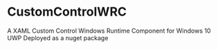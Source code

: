 # CustomControlWRC
A XAML Custom Control Windows Runtime Component for Windows 10 UWP Deployed as a nuget package
